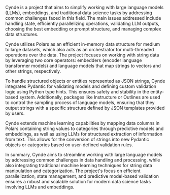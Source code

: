 
Cynde is a project that aims to simplify working with large language models (LLMs), embeddings, and traditional data science tasks by addressing common challenges faced in this field. The main issues addressed include handling state, efficiently parallelizing operations, validating LLM outputs, choosing the best embedding or prompt structure, and managing complex data structures.

Cynde utilizes Polars as an efficient in-memory data structure for medium to large datasets, which also acts as an orchestrator for multi-threaded operations over the data. The project focuses on working with string data by leveraging two core operators: embedders (encoder language transformer models) and language models that map strings to vectors and other strings, respectively.

To handle structured objects or entities represented as JSON strings, Cynde integrates Pydantic for validating models and defining custom validation logic using Python type hints. This ensures safety and stability in the entity-based system. Additionally, packages like Instructure or Outlines are used to control the sampling process of language models, ensuring that they output strings with a specific structure defined by JSON templates provided by users.

Cynde extends machine learning capabilities by mapping data columns in Polars containing string values to categories through predictive models and embeddings, as well as using LLMs for structured extraction of information from text. This allows for the conversion of strings into new Pydantic objects or categories based on user-defined validation rules.

In summary, Cynde aims to streamline working with large language models by addressing common challenges in data handling and processing, while also integrating traditional machine learning techniques for string data manipulation and categorization. The project's focus on efficient parallelization, state management, and predictive model-based validation ensures a robust and scalable solution for modern data science tasks involving LLMs and embeddings.